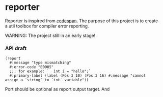 # reporter

Reporter is inspired from [codespan](https://github.com/brendanzab/codespan). The purpose of this project is to create a util toolbox for compiler error reporting.

WARNING: The project still in an early stage!

### API draft

```racket
(report
  #:message "type mismatching"
  #:error-code "E0905"
  ;;; for example: `  int i = "hello";`
  #:primary-label (label (Pos 3 10) (Pos 3 16) #:message "cannot assign a `string` to `int` variable"))
```

Port should be optional as report output target. And
